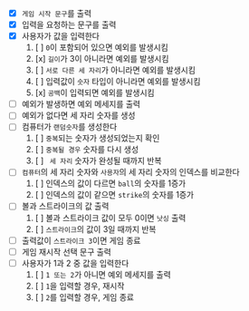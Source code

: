 - [x] `게임 시작 문구`를 출력
- [x] 입력을 요청하는 문구를 출력
- [x] 사용자가 값을 입력한다
    1. [ ] `0`이 포함되어 있으면 예외를 발생시킴
    2. [x] `길이`가 3이 아니라면 예외를 발생시킴
    3. [ ] `서로 다른 세 자리`가 아니라면 예외를 발생시킴
    4. [ ] 입력값이 `숫자` 타입이 아니라면 예외를 발생시킴
    5. [x] `공백`이 입력되면 예외를 발생시킴
- [ ] 예외가 발생하면 예외 메세지를 출력
- [ ] 예외가 없다면 세 자리 숫자를 생성
- [ ] 컴퓨터가 `랜덤숫자`를 생성한다
    1. [ ] `중복`되는 숫자가 생성되었는지 확인
    2. [ ] `중복될 경우` 숫자를 다시 생성
    3. [ ] ` 세 자리` 숫자가 완성될 때까지 반복
- [ ] `컴퓨터`의 세 자리 숫자와 `사용자`의 세 자리 숫자의 인덱스를 비교한다
    1. [ ] 인덱스의 값이 다르면 `ball`의 숫자를 1증가
    2. [ ] 인덱스의 값이 같으면 `strike`의 숫자를 1증가
- [ ] 볼과 스트라이크의 값 출력
    1. [ ] 볼과 스트라이크 값이 모두 0이면 `낫싱` 출력
    2. [ ] `스트라이크`의 값이 3일 때까지 반복
- [ ] 출력값이 `스트라이크 3`이면 게임 종료
- [ ] 게임 재시작 선택 문구 출력
- [ ] 사용자가 1과 2 중 값을 입력한다
    1. [ ] `1 또는 2`가 아니면 예외 메세지를 출력
    2. [ ] `1`을 입력할 경우, 재시작
    3. [ ] `2`를 입력할 경우, 게임 종료
